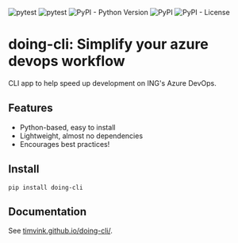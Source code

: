 ![pytest](https://github.com/timvink/doing-cli/workflows/Release/badge.svg)
![pytest](https://github.com/timvink/doing-cli/workflows/Development/badge.svg)
![PyPI - Python Version](https://img.shields.io/pypi/pyversions/doing-cli)
![PyPI](https://img.shields.io/pypi/v/doing-cli)
![PyPI - License](https://img.shields.io/pypi/l/doing-cli)

# doing-cli: Simplify your azure devops workflow

CLI app to help speed up development on ING's Azure DevOps.

## Features

- Python-based, easy to install
- Lightweight, almost no dependencies
- Encourages best practices!

## Install

```shell
pip install doing-cli
```

## Documentation

See [timvink.github.io/doing-cli/](https://timvink.github.io/doing-cli/).
